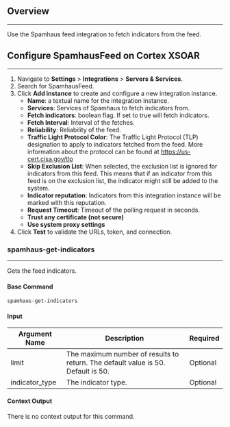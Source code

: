 ## Overview

---

Use the Spamhaus feed integration to fetch indicators from the feed.


## Configure SpamhausFeed on Cortex XSOAR

---

1. Navigate to __Settings__ > __Integrations__ > __Servers & Services__.
2. Search for SpamhausFeed.
3. Click __Add instance__ to create and configure a new integration instance.
    * __Name__: a textual name for the integration instance.
    * __Services__: Services of Spamhaus to fetch indicators from.
     * __Fetch indicators__: boolean flag. If set to true will fetch indicators.
    * __Fetch Interval__: Interval of the fetches.
    * __Reliability__: Reliability of the feed.  
    * __Traffic Light Protocol Color__: The Traffic Light Protocol (TLP) designation to apply to indicators fetched from the feed. More information about the protocol can be found at https://us-cert.cisa.gov/tlp
    * __Skip Exclusion List__: When selected, the exclusion list is ignored for indicators from
    this feed. This means that if an indicator from this feed is on the exclusion
    list, the indicator might still be added to the system. 
    * __Indicator reputation__: Indicators from this integration instance will be marked with this
    reputation.
    * __Request Timeout__: Timeout of the polling request in seconds.
    * __Trust any certificate (not secure)__
    * __Use system proxy settings__
4. Click __Test__ to validate the URLs, token, and connection.


### spamhaus-get-indicators

***
Gets the feed indicators.


#### Base Command

`spamhaus-get-indicators`

#### Input

| __Argument Name__ | __Description__ | __Required__ |
| --- | --- | --- |
| limit | The maximum number of results to return. The default value is 50. Default is 50. | Optional | 
| indicator_type | The indicator type. | Optional | 


#### Context Output

There is no context output for this command.